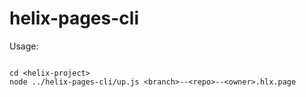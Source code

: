 # helix-pages-cli

Usage:

```

cd <helix-project>
node ../helix-pages-cli/up.js <branch>--<repo>--<owner>.hlx.page

```